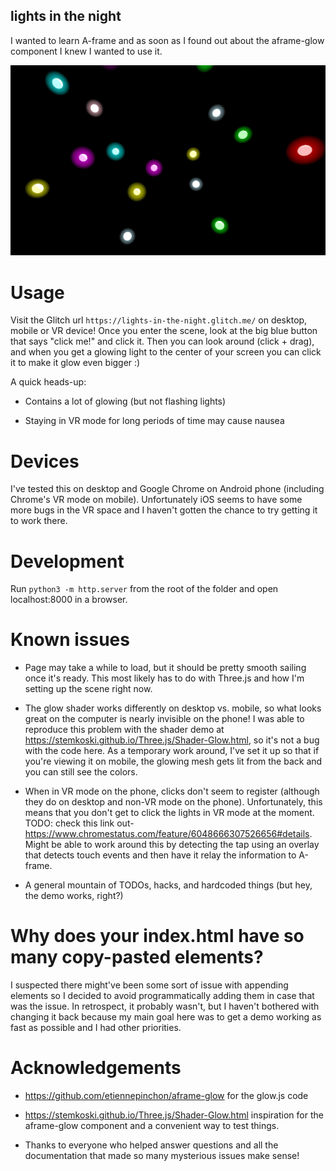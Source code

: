 ## lights in the night

I wanted to learn A-frame and as soon as I found out about the aframe-glow component I knew I wanted to use it.

![screenshot](./screenshot.png)

# Usage

Visit the Glitch url `https://lights-in-the-night.glitch.me/` on desktop, mobile or VR device! Once you enter the scene, look at the big blue button that says "click me!" and click it. Then you can look around (click + drag), and when you get a glowing light to the center of your screen you can click it to make it glow even bigger :)

A quick heads-up:

* Contains a lot of glowing (but not flashing lights)

* Staying in VR mode for long periods of time may cause nausea

# Devices

I've tested this on desktop and Google Chrome on Android phone (including Chrome's VR mode on mobile). Unfortunately iOS seems to have some more bugs in the VR space and I haven't gotten the chance to try getting it to work there.

# Development

Run `python3 -m http.server` from the root of the folder and open localhost:8000 in a browser.

# Known issues

* Page may take a while to load, but it should be pretty smooth sailing once it's ready. This most likely has to do with Three.js and how I'm setting up the scene right now.

* The glow shader works differently on desktop vs. mobile, so what looks great on the computer is nearly invisible on the phone! I was able to reproduce this problem with the shader demo at https://stemkoski.github.io/Three.js/Shader-Glow.html, so it's not a bug with the code here. As a temporary work around, I've set it up so that if you're viewing it on mobile, the glowing mesh gets lit from the back and you can still see the colors.

* When in VR mode on the phone, clicks don't seem to register (although they do on desktop and non-VR mode on the phone). Unfortunately, this means that you don't get to click the lights in VR mode at the moment. TODO: check this link out- https://www.chromestatus.com/feature/6048666307526656#details. Might be able to work around this by detecting the tap using an overlay that detects touch events and then have it relay the information to A-frame.

* A general mountain of TODOs, hacks, and hardcoded things (but hey, the demo works, right?)

# Why does your index.html have so many copy-pasted elements?

I suspected there might've been some sort of issue with appending elements so I decided to avoid programmatically adding them in case that was the issue. In retrospect, it probably wasn't, but I haven't bothered with changing it back because my main goal here was to get a demo working as fast as possible and I had other priorities.

# Acknowledgements

* https://github.com/etiennepinchon/aframe-glow for the glow.js code

* https://stemkoski.github.io/Three.js/Shader-Glow.html inspiration for the aframe-glow component and a convenient way to test things.

* Thanks to everyone who helped answer questions and all the documentation that made so many mysterious issues make sense!
